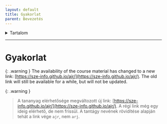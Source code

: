 ```yaml
---
layout: default
title: Gyakorlat
parent: Bevezetés
---
```


 

<details markdown="block">
  <summary>
    Tartalom
  </summary>
  {: .text-delta }
1. TOC
{:toc}
</details>

---


# Gyakorlat

{: .warning }
The availability of the course material has changed to a new link: [https://sze-info.github.io/ajr/](https://sze-info.github.io/ajr/). The old link will still be available for a while, but will not be updated. 

{: .warning }
> A tananyag elérhetősége megváltozott új link: [https://sze-info.github.io/ajr/](https://sze-info.github.io/ajr/). A régi link még egy ideig elérhető, de nem frissül. A tantágy nevének rövidítése alapján tehát a link vége `ajr`, nem `arj`.
